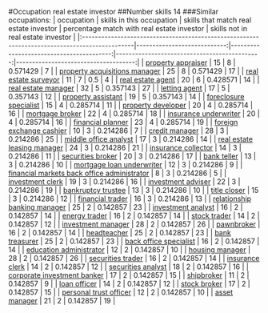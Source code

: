 #Occupation real estate investor
##Number skills 14
###Similar occupations:
| occupation                                                                                    |   skills in this occupation |   skills that match real estate investor |   percentage match with real estate investor |   skills not in real estate investor |
|:----------------------------------------------------------------------------------------------|----------------------------:|-----------------------------------------:|---------------------------------------------:|-------------------------------------:|
| [property appraiser](property_appraiser.md)                                                   |                          15 |                                        8 |                                     0.571429 |                                    7 |
| [property acquisitions manager](property_acquisitions_manager.md)                             |                          25 |                                        8 |                                     0.571429 |                                   17 |
| [real estate surveyor](real_estate_surveyor.md)                                               |                          11 |                                        7 |                                     0.5      |                                    4 |
| [real estate agent](real_estate_agent.md)                                                     |                          20 |                                        6 |                                     0.428571 |                                   14 |
| [real estate manager](real_estate_manager.md)                                                 |                          32 |                                        5 |                                     0.357143 |                                   27 |
| [letting agent](letting_agent.md)                                                             |                          17 |                                        5 |                                     0.357143 |                                   12 |
| [property assistant](property_assistant.md)                                                   |                          19 |                                        5 |                                     0.357143 |                                   14 |
| [foreclosure specialist](foreclosure_specialist.md)                                           |                          15 |                                        4 |                                     0.285714 |                                   11 |
| [property developer](property_developer.md)                                                   |                          20 |                                        4 |                                     0.285714 |                                   16 |
| [mortgage broker](mortgage_broker.md)                                                         |                          22 |                                        4 |                                     0.285714 |                                   18 |
| [insurance underwriter](insurance_underwriter.md)                                             |                          20 |                                        4 |                                     0.285714 |                                   16 |
| [financial planner](financial_planner.md)                                                     |                          23 |                                        4 |                                     0.285714 |                                   19 |
| [foreign exchange cashier](foreign_exchange_cashier.md)                                       |                          10 |                                        3 |                                     0.214286 |                                    7 |
| [credit manager](credit_manager.md)                                                           |                          28 |                                        3 |                                     0.214286 |                                   25 |
| [middle office analyst](middle_office_analyst.md)                                             |                          17 |                                        3 |                                     0.214286 |                                   14 |
| [real estate leasing manager](real_estate_leasing_manager.md)                                 |                          24 |                                        3 |                                     0.214286 |                                   21 |
| [insurance collector](insurance_collector.md)                                                 |                          14 |                                        3 |                                     0.214286 |                                   11 |
| [securities broker](securities_broker.md)                                                     |                          20 |                                        3 |                                     0.214286 |                                   17 |
| [bank teller](bank_teller.md)                                                                 |                          13 |                                        3 |                                     0.214286 |                                   10 |
| [mortgage loan underwriter](mortgage_loan_underwriter.md)                                     |                          12 |                                        3 |                                     0.214286 |                                    9 |
| [financial markets back office administrator](financial_markets_back_office_administrator.md) |                           8 |                                        3 |                                     0.214286 |                                    5 |
| [investment clerk](investment_clerk.md)                                                       |                          19 |                                        3 |                                     0.214286 |                                   16 |
| [investment adviser](investment_adviser.md)                                                   |                          22 |                                        3 |                                     0.214286 |                                   19 |
| [bankruptcy trustee](bankruptcy_trustee.md)                                                   |                          13 |                                        3 |                                     0.214286 |                                   10 |
| [title closer](title_closer.md)                                                               |                          15 |                                        3 |                                     0.214286 |                                   12 |
| [financial trader](financial_trader.md)                                                       |                          16 |                                        3 |                                     0.214286 |                                   13 |
| [relationship banking manager](relationship_banking_manager.md)                               |                          25 |                                        2 |                                     0.142857 |                                   23 |
| [investment analyst](investment_analyst.md)                                                   |                          16 |                                        2 |                                     0.142857 |                                   14 |
| [energy trader](energy_trader.md)                                                             |                          16 |                                        2 |                                     0.142857 |                                   14 |
| [stock trader](stock_trader.md)                                                               |                          14 |                                        2 |                                     0.142857 |                                   12 |
| [investment manager](investment_manager.md)                                                   |                          28 |                                        2 |                                     0.142857 |                                   26 |
| [pawnbroker](pawnbroker.md)                                                                   |                          16 |                                        2 |                                     0.142857 |                                   14 |
| [headteacher](headteacher.md)                                                                 |                          25 |                                        2 |                                     0.142857 |                                   23 |
| [bank treasurer](bank_treasurer.md)                                                           |                          25 |                                        2 |                                     0.142857 |                                   23 |
| [back office specialist](back_office_specialist.md)                                           |                          16 |                                        2 |                                     0.142857 |                                   14 |
| [education administrator](education_administrator.md)                                         |                          12 |                                        2 |                                     0.142857 |                                   10 |
| [housing manager](housing_manager.md)                                                         |                          28 |                                        2 |                                     0.142857 |                                   26 |
| [securities trader](securities_trader.md)                                                     |                          16 |                                        2 |                                     0.142857 |                                   14 |
| [insurance clerk](insurance_clerk.md)                                                         |                          14 |                                        2 |                                     0.142857 |                                   12 |
| [securities analyst](securities_analyst.md)                                                   |                          18 |                                        2 |                                     0.142857 |                                   16 |
| [corporate investment banker](corporate_investment_banker.md)                                 |                          17 |                                        2 |                                     0.142857 |                                   15 |
| [shipbroker](shipbroker.md)                                                                   |                          11 |                                        2 |                                     0.142857 |                                    9 |
| [loan officer](loan_officer.md)                                                               |                          14 |                                        2 |                                     0.142857 |                                   12 |
| [stock broker](stock_broker.md)                                                               |                          17 |                                        2 |                                     0.142857 |                                   15 |
| [personal trust officer](personal_trust_officer.md)                                           |                          12 |                                        2 |                                     0.142857 |                                   10 |
| [asset manager](asset_manager.md)                                                             |                          21 |                                        2 |                                     0.142857 |                                   19 |
